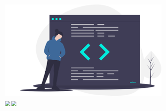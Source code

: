 <img src="patlopes.svg" />

<p>
  <img src="https://github-readme-stats.vercel.app/api?username=patlopes&theme=default&show_icons=true" />
  <img src="https://github-readme-stats.vercel.app/api/top-langs/?username=patlopes&layout=compact" />
</p>
